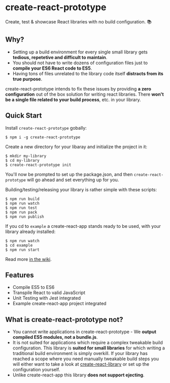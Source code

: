 # create-react-prototype

Create, test & showcase React libraries with no build configuration. 📚

## Why?

* Setting up a build environment for every single small library gets **tedious, repetetive and difficult to maintain**.
* You should not have to write dozens of configuration files just to **compile your ES6 React code to ES5**.
* Having tons of files unrelated to the library code itself **distracts from its true purpose**.

create-react-prototype intends to fix these issues by providing **a zero configuration** out of the box solution for writing react libraries. There **won't be a single file related to your build process**, etc. in your library.

## Quick Start

Install `create-react-prototype` gobally:

```
$ npm i -g create-react-prototype
```

Create a new directory for your libaray and initialize the project in it:

```
$ mkdir my-library
$ cd my-library
$ create-react-prototype init
```

You'll now be prompted to set up the package.json, and then `create-react-prototype` will go ahead and set everything up for you.

Building/testing/releasing your library is rather simple with these scripts:

```
$ npm run build
$ npm run watch
$ npm run test
$ npm run pack
$ npm run publish
```

If you cd to `example` a create-react-app stands ready to be used, with your library already installed:

```
$ npm run watch
$ cd example
$ npm run start
```

Read more [in the wiki](https://github.com/PatrickSachs/create-react-prototype/wiki).

## Features

* Compile ES5 to ES6
* Transpile React to valid JavaScript
* Unit Testing with Jest integrated
* Example create-react-app project integrated

## What is create-react-prototype **not**?

* You cannot write applications in create-react-prototype - We **output compiled ES5 modules, not a bundle.js**.
* It is not suited for applications which require a complex tweakable build configuration. This library is **suited for small libraries** for which writing a traditional build environment is simply overkill.
  If your library has reached a scope where you need manually tweakable build steps you will either want to take a look at [create-react-library](https://www.npmjs.com/package/create-react-library) or set up the configuration yourself.
* Unlike create-react-app this library **does not support ejecting**.
